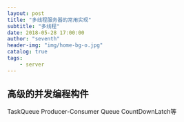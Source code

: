 ```yaml
---
layout: post
title: "多线程服务器的常用实现"
subtitle: "多线程"
date: 2018-05-28 17:00:00
author: "seventh"
header-img: "img/home-bg-o.jpg"
catalog: true
tags:
    - server
---
```


## 高级的并发编程构件
TaskQueue
Producer-Consumer Queue
CountDownLatch等

